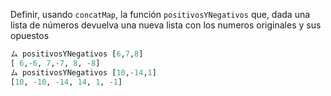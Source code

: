 Definir, usando `concatMap`, la función `positivosYNegativos` que, dada una lista de números devuelva una nueva lista con los numeros originales y sus opuestos

```haskell
ム positivosYNegativos [6,7,8]
[ 6,-6, 7,-7, 8, -8]
ム positivosYNegativos [10,-14,1]
[10, -10, -14, 14, 1, -1]
```